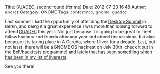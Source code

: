 Title: GUADEC, second round (for me)
Date: 2012-07-23 16:48
Author: aperez
Category: GNOME
Tags: conference, gnome, guadec

Last summer I had the opportunity of attending the [Desktop Summit][] in
Berlin, and being it a great experience I was more than looking forward
to attend [GUADEC][] this year. Not just because it is going to be great
to meet fellow hackers and friends after one year and attend the
sessions, but also because it is taking place in A Coruña, where I lived
for a decade. Last, but not least, there will be a GNOME OS hackfest on
July 30th (check it out in the [BoF/hackfests programme][]) and lately
that has been something which [has been in my list of interests][].

See you there!

  [Desktop Summit]: https://www.desktopsummit.org/
  [GUADEC]: http://2012.guadec.org/
  [BoF/hackfests programme]: https://live.gnome.org/GUADEC/2012/BOFs
  [has been in my list of interests]: /aperez/2012/06/15/the-gnome-the-os-and-the-ostree/
